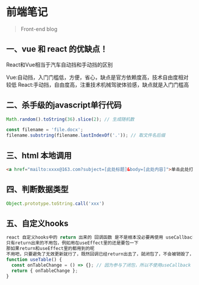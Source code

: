 # 前端笔记
> Front-end blog

## 一、vue 和 react 的优缺点！

React和Vue相当于汽车自动挡和手动挡的区别

Vue:自动挡，入门门槛低，方便，省心，缺点是官方依赖度高，技术自由度相对较低
React:手动挡，自由度高，注重技术机械驾驶体验感，缺点就是入门门槛高

## 二、杀手级的javascript单行代码

```javascript
Math.random().toString(36).slice(2); // 生成随机数

const filename = 'file.docx';
filename.substring(filename.lastIndexOf('.')); // 取文件名后缀
```

## 三、html 本地调用

```html
<a href="mailto:xxxx@163.com?subject=[此处标题]&body=[此处内容]">单击此处打开邮箱</a>
```

## 四、判断数据类型
```javascript
Object.prototype.toString.call('xxx')
```

## 五、自定义hooks
```javascript
react 自定义hooks中的 return 出来的 回调函数 是不是根本没必要再使用 useCallback了, 因为return出来它本身就参与了闭包，已经memorized了,
只有return出来的不用包，例如用在useEffect里的还是要包一下
那如果return和useEffect里的都用到的呢
不用吧，只要避免了无效更新就行了，既然回调已经return出去了，就闭包了，不会被销毁了，就避免了useEffect无效更新了,它只是简单对比，指针没变就行
function useTable() {
  const onTableChange = () => {}; // 因为参与了闭包，所以不使用useCallback
  return { onTableChange };
}
```

